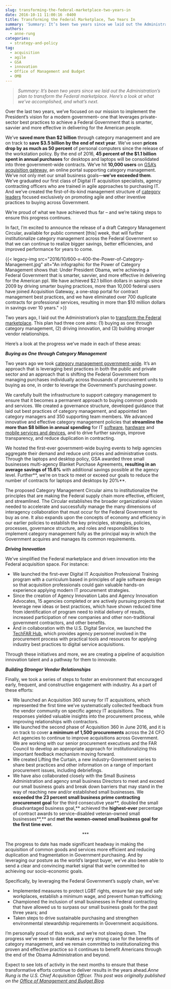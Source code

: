 ```yaml
---
slug: transforming-the-federal-marketplace-two-years-in
date: 2016-10-11 11:00:16 -0400
title: Transforming the Federal Marketplace, Two Years In
summary: 'Summary: It’s been two years since we laid out the Administration’s plan to transform the Federal marketplace. Here’s a look at what we’ve accomplished, and what’s next. Over the last two years, we’ve focused on our mission to implement the President’s vision for a modern government&#8211; one that leverages private-sector best practices to achieve a'
authors:
  - anne-rung
categories:
  - strategy-and-policy
tag:
  - acquisition
  - agile
  - GSA
  - innovation
  - Office of Management and Budget
  - OMB
---
```


> _Summary: It’s been two years since we laid out the Administration’s plan to transform the Federal marketplace. Here’s a look at what we’ve accomplished, and what’s next._

Over the last two years, we’ve focused on our mission to implement the President’s vision for a modern government&#8211; one that leverages private-sector best practices to achieve a Federal Government that is smarter, savvier and more effective in delivering for the American people.

We’ve **saved more than $2 billion** through category management and are on track to **save $3.5 billion by the end of next year**. We’ve seen **prices drop by as much as 50 percent** of personal computers since the release of the workstation policy. By the end of 2016, **45 percent of the $1.1 billion spent in annual purchases** for desktops and laptops will be consolidated into three government-wide contracts. We’ve hit **10,000 users** on [GSA’s acquisition gateway](http://www.gsa.gov/portal/category/107699), an online portal supporting category management. We’ve not only met our small business goals—**we’ve exceeded them**. We’ve graduated our first class of Digital IT acquisition specialists, agency contracting officers who are trained in agile approaches to purchasing IT. And we’ve created the first-of-its-kind management structure of [category leaders](https:/www.whitehouse.gov/blog/2016/02/24/major-step-forward-category-management-announcing-new-government-wide-category) focused exclusively on promoting agile and other inventive practices to buying across Government.

We’re proud of what we have achieved thus far – and we’re taking steps to ensure this progress continues.

In fact, I’m excited to announce the release of a draft Category Management Circular, available for public comment [this] week, that will further institutionalize category management across the Federal Government so that we can continue to realize bigger savings, better efficiencies, and improved performance for years to come.

{{< legacy-img src="2016/10/600-x-400-the-Power-of-Category-Management.jpg" alt="An infographic for the Power of Category Management shows that: Under President Obama, we’re achieving a Federal Government that is smarter, savvier, and more effective in delivering for the American ppl. We have achieved $2.1 billion dollars in savings since 2009 by driving smarter buying practices, more than 10,000 federal users have joined Acquisition Gateway, a one-stop portal for contract management best practices, and we have eliminated over 700 duplicate contracts for professional services, resulting in more than $10 million dollars in savings over 10 years." >}}

Two years ago, I laid out the Administration’s plan to [transform the Federal marketplace](https://www.whitehouse.gov/sites/default/files/omb/procurement/memo/simplifying-federal-procurement-to-improve-performance-drive-innovation-increase-savings.pdf). This plan had three core aims: (1) buying as one through category management, (2) driving innovation, and (3) building stronger vendor relationships.

Here’s a look at the progress we’ve made in each of these areas:

**_Buying as One through Category Management_**

Two years ago we took [category management government-wide](https:/www.whitehouse.gov/blog/2015/01/07/taking-category-management-government-wide-0). It’s an approach that is leveraging best practices in both the public and private sector and an approach that is shifting the Federal Government from managing purchases individually across thousands of procurement units to buying as one, in order to leverage the Government’s purchasing power.

We carefully built the infrastructure to support category management to ensure that it becomes a permanent approach to buying common goods and services. We created a governance structure, developed guidance that laid out best practices of category management, and appointed ten category managers and 350 supporting team members. We advanced innovative and effective category management policies that **streamline the more than $8 billion in annual spending** for IT [software](https://www.whitehouse.gov/blog/2016/06/02/applying-category-management-principles-software-management-practices), [hardware](https://www.whitehouse.gov/blog/2015/10/16/improving-way-government-buys-it) and [mobile services and devices](https://www.whitehouse.gov/blog/2016/08/04/making-acquisition-mobile-devices-and-services-more-efficient), and to drive further savings, improve transparency, and reduce duplication in contracting.

We hosted the first-ever government-wide buying events to help agencies aggregate their demand and reduce unit prices and administrative costs. Through the laptops and desktop policy, GSA awarded three small businesses multi-agency Blanket Purchase Agreements, **resulting in an average savings of 15.6%** with additional savings possible at the agency level. Further**, we’re on track to meet or exceed our goals to reduce the number of contracts for laptops and desktops by 20%**.

The proposed Category Management Circular aims to institutionalize the principles that are making the Federal supply chain more effective, efficient, and streamlined. The Circular establishes the broader organizational vision needed to accelerate and successfully manage the many dimensions of interagency collaboration that must occur for the Federal Government to buy as one. It also expands upon the concepts of economy and efficiency in our earlier policies to establish the key principles, strategies, policies, processes, governance structure, and roles and responsibilities to implement category management fully as the principal way in which the Government acquires and manages its common requirements.

**_Driving Innovation_**

We’ve simplified the Federal marketplace and driven innovation into the Federal acquisition space. For instance:

  * We launched the first-ever Digital IT Acquisition Professional Training program with a curriculum based in principles of agile software design so that acquisition professionals could gain valuable hands-on experience applying modern IT procurement strategies.
  * Since the creation of Agency Innovation Labs and Agency Innovation Advocates, 15 agencies completed or are actively pursuing projects that leverage new ideas or best practices, which have shown reduced time from identification of program need to initial delivery of results, increased participation of new companies and other non-traditional government contractors, and other benefits.
  * And in collaboration with the U.S. Digital Service, we launched the [TechFAR Hub](https://techfarhub.cio.gov/), which provides agency personnel involved in the procurement process with practical tools and resources for applying industry best practices to digital service acquisitions.

Through these initiatives and more, we are creating a pipeline of acquisition innovation talent and a pathway for them to innovate.

**_Building Stronger Vendor Relationships_**

Finally, we took a series of steps to foster an environment that encouraged early, frequent, and constructive engagement with industry. As a part of these efforts:

  * We launched an Acquisition 360 survey for IT acquisitions, which represented the first time we’ve systematically collected feedback from the vendor community on specific agency IT acquisitions. The responses yielded valuable insights into the procurement process, while improving relationships with contractors.
  * We launched the second phase of Acquisition 360 in June 2016, and it is on track to cover **a minimum of 1,500 procurements** across the 24 CFO Act agencies to continue to improve acquisitions across Government. We are working with our senior procurement executives and the FAR Council to develop an appropriate approach for institutionalizing this important feedback mechanism moving forward.
  * We created Lifting the Curtain, a new industry-Government series to share best practices and other information on a range of important procurement issues, including debriefings.
  * We have also collaborated closely with the Small Business Administration and agency small business Directors to meet and exceed our small business goals and break down barriers that may stand in the way of reaching new and/or established small businesses.  We **exceeded the 23 percent small business prime contracting procurement goal** for the third consecutive year**, doubled the small disadvantaged business goal,** achieved the **highest-ever** percentage of contract awards to service-disabled veteran-owned small businesses**,** and **met the women-owned small business goal for the first time ever.**

<p class="rtecenter" style="text-align: center">
  ***
</p>

The progress to date has made significant headway in making the acquisition of common goods and services more efficient and reducing duplication and fragmentation in Government purchasing. And by leveraging our posture as the world&#8217;s largest buyer, we’ve also been able to send a clear and convincing market signal that we’re committed to achieving our socio-economic goals.

Specifically, by leveraging the Federal Government’s supply chain, we’ve:

  * Implemented measures to protect LGBT rights, ensure fair pay and safe workplaces, establish a minimum wage, and prevent human trafficking;
  * Championed the inclusion of small businesses in Federal contracting that have allowed us to surpass our small business goals for the past three years; and
  * Taken steps to drive sustainable purchasing and strengthen environmental stewardship requirements in Government acquisitions.

I’m personally proud of this work, and we’re not slowing down. The progress we’ve seen to date makes a very strong case for the benefits of category management, and we remain committed to institutionalizing this proven and effective practice so it continues to benefit Americans through the end of the Obama Administration and beyond.

Expect to see lots of activity in the next months to ensure that these transformative efforts continue to deliver results in the years ahead._Anne Rung is the U.S. Chief Acquisition Officer._
_This post was originally published on the [Office of Management and Budget Blog](https://www.whitehouse.gov/omb/blog)._